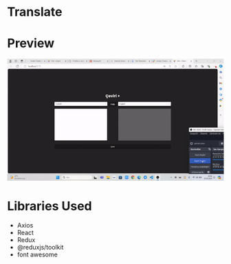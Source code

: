 # Translate

# Preview

![](/public/radar.gif)

# Libraries Used

- Axios
- React
- Redux
- @reduxjs/toolkit
- font awesome




